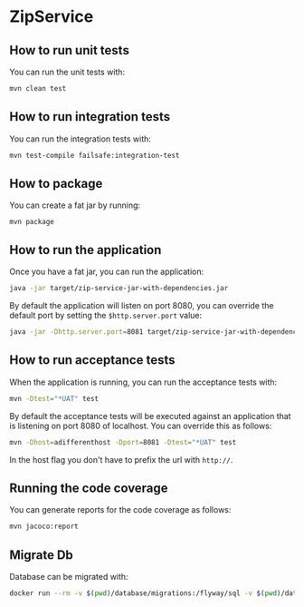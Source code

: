 # ZipService

## How to run unit tests

You can run the unit tests with:

```sh
mvn clean test
```

## How to run integration tests

You can run the integration tests with:

```sh
mvn test-compile failsafe:integration-test
```

## How to package

You can create a fat jar by running:

```
mvn package
```

## How to run the application

Once you have a fat jar, you can run the application:

```sh
java -jar target/zip-service-jar-with-dependencies.jar
```

By default the application will listen on port 8080, you can override the default port by setting the `$http.server.port` value:


```sh
java -jar -Dhttp.server.port=8081 target/zip-service-jar-with-dependencies.jar
```

## How to run acceptance tests

When the application is running, you can run the acceptance tests with:

```sh
mvn -Dtest="*UAT" test
```

By default the acceptance tests will be executed against an application that is listening on port 8080 of localhost. You can override this as follows:

```sh
mvn -Dhost=adifferenthost -Dport=8081 -Dtest="*UAT" test
```

In the host flag you don't have to prefix the url with `http://`.

## Running the code coverage

You can generate reports for the code coverage as follows:


```sh
mvn jacoco:report
```

## Migrate Db

Database can be migrated with:

```sh
docker run --rm -v $(pwd)/database/migrations:/flyway/sql -v $(pwd)/database/local:/flyway/conf boxfuse/flyway migrate
```
